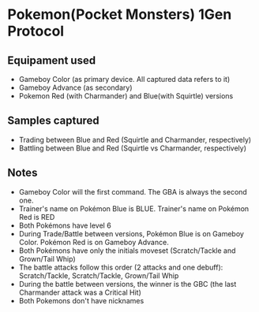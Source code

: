 # Pokemon(Pocket Monsters) 1Gen Protocol

## Equipament used
- Gameboy Color (as primary device. All captured data refers to it)
- Gameboy Advance (as secondary)
- Pokemon Red (with Charmander) and Blue(with Squirtle) versions

## Samples captured
- Trading between Blue and Red (Squirtle and Charmander, respectively)
- Battling between Blue and Red (Squirtle vs Charmander, respectively)

## Notes
- Gameboy Color will the first command. The GBA is always the second one.
- Trainer's name on Pokémon Blue is BLUE. Trainer's name on Pokémon Red is RED
- Both Pokémons have level 6
- During Trade/Battle between versions, Pokémon Blue is on Gameboy Color. Pokémon Red is on Gameboy Advance.
- Both Pokémons have only the initials moveset (Scratch/Tackle and Grown/Tail Whip)
- The battle attacks follow this order (2 attacks and one debuff): Scratch/Tackle, Scratch/Tackle, Grown/Tail Whip
- During the battle between versions, the winner is the GBC (the last Charmander attack was a Critical Hit)
- Both Pokemons don't have nicknames
